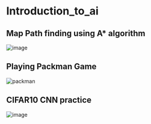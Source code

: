 # Introduction_to_ai

## Map Path finding using A* algorithm

![image](https://user-images.githubusercontent.com/28090720/167992128-f8fd4fa4-fd63-427b-9b2b-30865064ae4d.png)

## Playing Packman Game

![packman](https://user-images.githubusercontent.com/28090720/167993999-52820afa-964b-4450-b79a-0eecec996cb5.gif)

## CIFAR10 CNN practice

![image](https://user-images.githubusercontent.com/28090720/167994106-7ced7772-384f-4509-98fe-3da9a79516fe.png)
